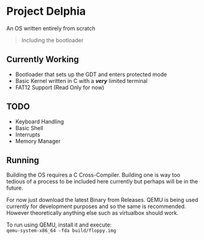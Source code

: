 # Project Delphia
An OS written entirely from scratch
>Including the bootloader

## Currently Working
- Bootloader that sets up the GDT and enters protected mode
- Basic Kernel written in C with a ***very*** limited terminal
- FAT12 Support (Read Only for now)

## TODO
- Keyboard Handling
- Basic Shell
- Interrupts
- Memory Manager

## Running
Building the OS requires a C Cross-Compiler. Building one is way too tedious of a process to be included here currently but perhaps will be in the future.

For now just download the latest Binary from Releases. QEMU is being used currently for development purposes and so the same is recommended. However theoretically anything else such as virtualbox should work.

To run using QEMU, install it and execute:  
`qemu-system-x86_64 -fda build/floppy.img` 
